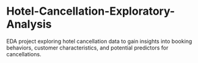 # Hotel-Cancellation-Exploratory-Analysis
 EDA project exploring hotel cancellation data to gain insights into booking behaviors, customer characteristics, and potential predictors for cancellations.
